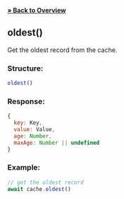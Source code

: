 [**» Back to Overview**](https://github.com/azurydev/cachu#features)

## oldest()

Get the oldest record from the cache.

### Structure:

```js
oldest()
```

### Response:

```js
{
  key: Key,
  value: Value,
  age: Number,
  maxAge: Number || undefined
}
```

### Example:

```js
// get the oldest record
await cache.oldest()
```